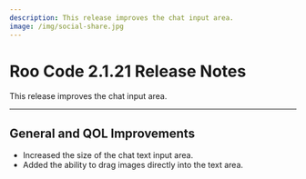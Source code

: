 ```yaml
---
description: This release improves the chat input area.
image: /img/social-share.jpg
---
```


# Roo Code 2.1.21 Release Notes

This release improves the chat input area.

---

## General and QOL Improvements

*   Increased the size of the chat text input area.
*   Added the ability to drag images directly into the text area.